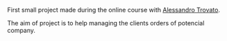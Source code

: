 First small project made during the online course with [Alessandro Trovato](http://www.sigaonerd.com/). 

The aim of project is to help managing the clients orders of potencial company.


